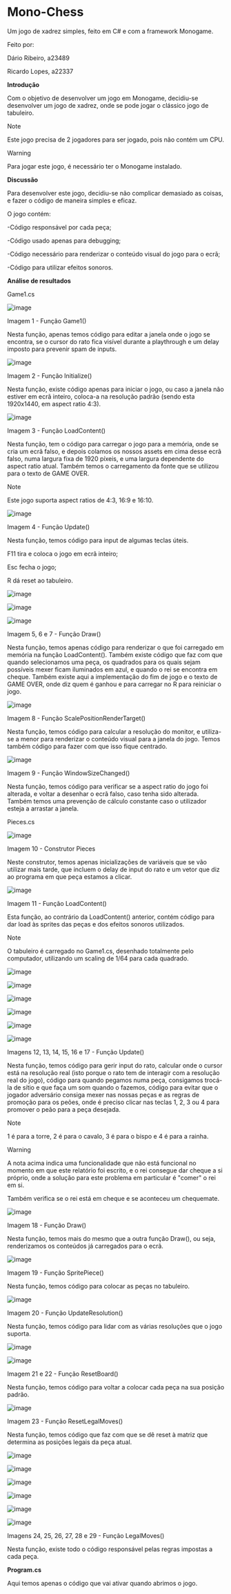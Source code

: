 # Mono-Chess
Um jogo de xadrez simples, feito em C# e com a framework Monogame.

Feito por: 

Dário Ribeiro, a23489

Ricardo Lopes, a22337

**Introdução**

Com o objetivo de desenvolver um jogo em Monogame, decidiu-se desenvolver um jogo de xadrez, onde se pode jogar o clássico jogo de tabuleiro.

> [!NOTE]
> Este jogo precisa de 2 jogadores para ser jogado, pois não contém um CPU.

> [!WARNING]  
> Para jogar este jogo, é necessário ter o Monogame instalado.

**Discussão**

Para desenvolver este jogo, decidiu-se não complicar demasiado as coisas, e fazer o código de maneira simples e eficaz.

O jogo contém:

-Código responsável por cada peça;

-Código usado apenas para debugging;

-Código necessário para renderizar o conteúdo visual do jogo para o ecrã;

-Código para utilizar efeitos sonoros.

**Análise de resultados**

Game1.cs


![image](https://github.com/initializedentity/Mono-Chess/assets/106490681/7a60345b-18c6-411e-a079-0a1e1f642ead)

Imagem 1 - Função Game1()

Nesta função, apenas temos código para editar a janela onde o jogo se encontra, se o cursor do rato fica visível durante a playthrough e um delay imposto para prevenir spam de inputs.

![image](https://github.com/initializedentity/Mono-Chess/assets/106490681/9c66f0d2-4778-48ab-9055-c919467027aa)

Imagem 2 - Função Initialize()

Nesta função, existe código apenas para iniciar o jogo, ou caso a janela não estiver em ecrã inteiro, coloca-a na resolução padrão (sendo esta 1920x1440, em aspect ratio 4:3).

![image](https://github.com/initializedentity/Mono-Chess/assets/106490681/901e40fa-2daa-4109-a429-c78e383a9b89)


Imagem 3 - Função LoadContent()

Nesta função, tem o código para carregar o jogo para a memória, onde se cria um ecrã falso, e depois colamos os nossos assets em cima desse ecrã falso, numa largura fixa de 1920 píxeis, e uma largura dependente do aspect ratio atual. Também temos o carregamento da fonte que se utilizou para o texto de GAME OVER.

> [!NOTE]
> Este jogo suporta aspect ratios de 4:3, 16:9 e 16:10.

![image](https://github.com/initializedentity/Mono-Chess/assets/106490681/8f80adca-a102-41d9-bdb0-e6f9f5b2eded)

Imagem 4 - Função Update()

Nesta função, temos código para input de algumas teclas úteis.

F11 tira e coloca o jogo em ecrã inteiro;

Esc fecha o jogo;

R dá reset ao tabuleiro.

![image](https://github.com/initializedentity/Mono-Chess/assets/106490681/187e5e65-ac39-4ee0-8e6a-949f1ebe76f2)

![image](https://github.com/initializedentity/Mono-Chess/assets/106490681/d82ec907-b13e-4f29-96d3-e31fe0a6af47)

![image](https://github.com/initializedentity/Mono-Chess/assets/106490681/14f80a23-735d-4d79-95ac-04fe7492c991)

Imagem 5, 6 e 7 - Função Draw()

Nesta função, temos apenas código para renderizar o que foi carregado em memória na função LoadContent(). Também existe código que faz com que quando selecionamos uma peça, os quadrados para os quais sejam possíveis mexer ficam iluminados em azul, e quando o rei se encontra em cheque. Também existe aqui a implementação do fim de jogo e o texto de GAME OVER, onde diz quem é ganhou e para carregar no R para reiniciar o jogo.

![image](https://github.com/initializedentity/Mono-Chess/assets/106490681/293ef6ed-c4fc-40e6-8662-e85dc54042d6)

Imagem 8 - Função ScalePositionRenderTarget()

Nesta função, temos código para calcular a resolução do monitor, e utiliza-se a menor para renderizar o conteúdo visual para a janela do jogo. Temos também código para fazer com que isso fique centrado.

![image](https://github.com/initializedentity/Mono-Chess/assets/106490681/9c25cbfb-25f8-4c1b-8e97-79f16a5cb0b2)

Imagem 9 - Função WindowSizeChanged()

Nesta função, temos código para verificar se a aspect ratio do jogo foi alterada, e voltar a desenhar o ecrã falso, caso tenha sido alterada.
Também temos uma prevenção de cálculo constante caso o utilizador esteja a arrastar a janela.

Pieces.cs

![image](https://github.com/initializedentity/Mono-Chess/assets/106490681/a18eda02-3d0b-4165-b83c-4c8c352e9ec4)

Imagem 10 - Construtor Pieces

Neste construtor, temos apenas inicializações de variáveis que se vão utilizar mais tarde, que incluem o delay de input do rato e um vetor que diz ao programa em que peça estamos a clicar.

![image](https://github.com/initializedentity/Mono-Chess/assets/106490681/6dfd77bb-baaf-4401-bd09-75a0e7d9f9d5)

Imagem 11 - Função LoadContent()

Esta função, ao contrário da LoadContent() anterior, contém código para dar load às sprites das peças e dos efeitos sonoros utilizados.

> [!NOTE]
> O tabuleiro é carregado no Game1.cs, desenhado totalmente pelo computador, utilizando um scaling de 1/64 para cada quadrado.

![image](https://github.com/initializedentity/Mono-Chess/assets/106490681/5355fc16-55e9-4db9-a368-8973d01023ce)

![image](https://github.com/initializedentity/Mono-Chess/assets/106490681/dad2ca68-f032-4955-adc7-4a8370b0df0c)

![image](https://github.com/initializedentity/Mono-Chess/assets/106490681/ff8edac9-cebf-453a-bab0-ecf806529af6)

![image](https://github.com/initializedentity/Mono-Chess/assets/106490681/36998f36-e435-4382-afc8-b9845e9e4404)

![image](https://github.com/initializedentity/Mono-Chess/assets/106490681/b316024b-8d58-467f-bbd8-cc4fcc33c73a)

![image](https://github.com/initializedentity/Mono-Chess/assets/106490681/0bf0af9c-0c3c-4231-9b3c-3f911c5d02d0)

Imagens 12, 13, 14, 15, 16 e 17 - Função Update()

Nesta função, temos código para gerir input do rato, calcular onde o cursor está na resolução real (isto porque o rato tem de interagir com a resolução real do jogo), código para quando pegamos numa peça, consigamos trocá-la de sítio e que faça um som quando o fazemos, código para evitar que o jogador adversário consiga mexer nas nossas peças e as regras de promoção para os peões, onde é preciso clicar nas teclas 1, 2, 3 ou 4 para promover o peão para a peça desejada.

> [!NOTE]
> 1 é para a torre, 2 é para o cavalo, 3 é para o bispo e 4 é para a rainha.

> [!WARNING]
> A nota acima indica uma funcionalidade que não está funcional no momento em que este relatório foi escrito, e o rei consegue dar cheque a si próprio, onde a solução para este problema em particular é "comer" o rei em si.

Também verifica se o rei está em cheque e se aconteceu um chequemate.

![image](https://github.com/initializedentity/Mono-Chess/assets/106490681/abd2ae6f-ed09-4a9a-9fae-38080849ab55)

Imagem 18 - Função Draw()

Nesta função, temos mais do mesmo que a outra função Draw(), ou seja, renderizamos os conteúdos já carregados para o ecrã.

![image](https://github.com/initializedentity/Mono-Chess/assets/106490681/60b6c2c5-6d9d-4dd0-a3b6-fb1dfd99cc0a)

Imagem 19 - Função SpritePiece()

Nesta função, temos código para colocar as peças no tabuleiro.

![image](https://github.com/initializedentity/Mono-Chess/assets/106490681/ed3e498b-6b6b-47b4-9391-98acaf7cbc41)

Imagem 20 - Função UpdateResolution()

Nesta função, temos código para lidar com as várias resoluções que o jogo suporta.

![image](https://github.com/initializedentity/Mono-Chess/assets/106490681/1b319232-eaac-438e-aace-b6487256eb97)

![image](https://github.com/initializedentity/Mono-Chess/assets/106490681/62c9f025-f0eb-4f4e-bf98-deaeb714b946)

Imagem 21 e 22 - Função ResetBoard()

Nesta função, temos código para voltar a colocar cada peça na sua posição padrão.

![image](https://github.com/initializedentity/Mono-Chess/assets/106490681/9b453486-ed3f-4afa-bdd1-1881f180d4bf)

Imagem 23 - Função ResetLegalMoves()

Nesta função, temos código que faz com que se dê reset à matriz que determina as posições legais da peça atual.

![image](https://github.com/initializedentity/Mono-Chess/assets/106490681/cc384ef0-13ae-4fac-aafe-72cf6d953fcc)

![image](https://github.com/initializedentity/Mono-Chess/assets/106490681/48a40419-2a3c-437b-91f0-7446e14aebc9)

![image](https://github.com/initializedentity/Mono-Chess/assets/106490681/22478163-fe59-456e-99ab-795031ce5816)

![image](https://github.com/initializedentity/Mono-Chess/assets/106490681/74a7f78f-59cc-44fb-a4ab-4ed8363fb508)

![image](https://github.com/initializedentity/Mono-Chess/assets/106490681/b51f23ba-da52-4a4c-9511-735a6e80a042)

![image](https://github.com/initializedentity/Mono-Chess/assets/106490681/ddabcb26-18bb-42e2-8943-70b168102654)

Imagens 24, 25, 26, 27, 28 e 29 - Função LegalMoves()

Nesta função, existe todo o código responsável pelas regras impostas a cada peça.

**Program.cs**

Aqui temos apenas o código que vai ativar quando abrimos o jogo.
